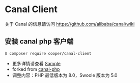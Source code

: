 # Canal Client

关于 Canal 的信息请访问 https://github.com/alibaba/canal/wiki

## 安装 canal php 客户端

````shell
$ composer require cooper/canal-client
````

* 更多详情请查看 [Sample](./sample/client.php)
* forked from [canal-php](https://github.com/xingwenge/canal-php)
* 调整内容：PHP 最低版本为 8.0，Swoole 版本为 5.0
